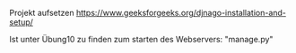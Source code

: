 Projekt aufsetzen 
https://www.geeksforgeeks.org/djnago-installation-and-setup/

Ist unter Übung10 zu finden zum starten des Webservers: 
  "manage.py" 
